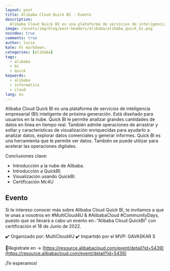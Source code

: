 ```yaml
---
layout: post
title: Alibaba Cloud Quick BI - Evento
description:
  Alibaba Cloud Quick BI es una plataforma de servicios de inteligencia empresarial (BI) inteligente de próxima generación.
image: /assets/img/blog/post-headers/alibaba/alibaba_quick_bi.png
noindex: true
comments: true
author: lucio
kate: hl markdown;
categories: [alibaba]
tags:
  - alibaba
  - bi
  - quick
keywords:
  - alibaba
  - informatica
  - cloud
lang: es
---
```


Alibaba Cloud Quick BI es una plataforma de servicios de inteligencia empresarial (BI) inteligente de próxima generación. Está diseñado para usuarios en la nube. Quick BI le permite analizar grandes cantidades de datos en línea en tiempo real. También admite operaciones de arrastrar y soltar y características de visualización enriquecidas para ayudarlo a analizar datos, explorar datos comerciales y generar informes. Quick BI es una herramienta que le permite ver datos. También se puede utilizar para acelerar las operaciones digitales.

Conclusiones clave: 
- Introducción a la nube de Alibaba.
- Introducción a QuickBI.
- Visualización usando QuickBI.
- Certificación Mc4U

## Evento

Si te intereso conocer más sobre Alibaba Cloud Quick BI, te invitamos a que te unas a nosotros en #MultiCloud4U & #AlibabaCloud #CommunityDays, puesto que se llevará a cabo un evento en💡“Alibaba Cloud QuickBI” con certificación el 18 de Junio de 2022. 

✔️ Organizado por: MultiCloud4U
✔️ Impartido por el MVP: GAVASKAR S

📝Registrate en → [https://resource.alibabacloud.com/event/detail?id=5439](https://resource.alibabacloud.com/event/detail?id=5439)
 
¡Te esperamos!
 
